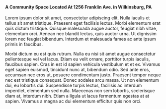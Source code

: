 #### A Community Space Located At 1256 Franklin Ave. in Wilkinsburg, PA

Lorem ipsum dolor sit amet, consectetur adipiscing elit. Nulla iaculis
et tellus sit amet tristique. Praesent eget facilisis lectus. Morbi
elementum erat quis dictum tristique. Quisque malesuada augue auctor,
feugiat nibh vitae, elementum orci. Aenean nec blandit lectus, quis
auctor urna. Ut dignissim lorem nec feugiat bibendum. Interdum et
malesuada fames ac ante ipsum primis in faucibus.

Morbi dictum eu est quis rutrum. Nulla eu nisi sit amet augue
consectetur pellentesque vel vel lacus. Etiam eu velit ornare, porttitor
turpis iaculis, faucibus sapien. Cras in est id sapien vehicula
vestibulum et et ex. Vivamus eget sapien euismod, tincidunt nunc at,
bibendum odio. Sed ante eros, accumsan nec eros ut, posuere condimentum
justo. Praesent tempor neque nec est tristique consequat. Donec sodales
arcu massa. Ut non elementum dui, eu lobortis dui. Suspendisse turpis
lectus, facilisis ac interdum imperdiet, elementum sed nulla. Maecenas
non sem lobortis, scelerisque diam at, interdum nibh. Etiam a ligula ut
lacus fermentum egestas at at sapien. Vivamus a magna ac dui elementum
efficitur quis non orci.

